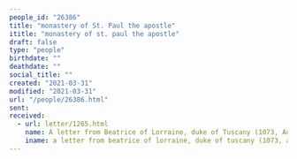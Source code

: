 ```yaml
---
people_id: "26386"
title: "monastery of St. Paul the apostle"
ititle: "monastery of st. paul the apostle"
draft: false
type: "people"
birthdate: ""
deathdate: ""
social_title: ""
created: "2021-03-31"
modified: "2021-03-31"
url: "/people/26386.html"
sent:
received:
  - url: letter/1265.html
    name: A letter from Beatrice of Lorraine, duke of Tuscany (1073, August 18)
    iname: a letter from beatrice of lorraine, duke of tuscany (1073, august 18)
---
```

